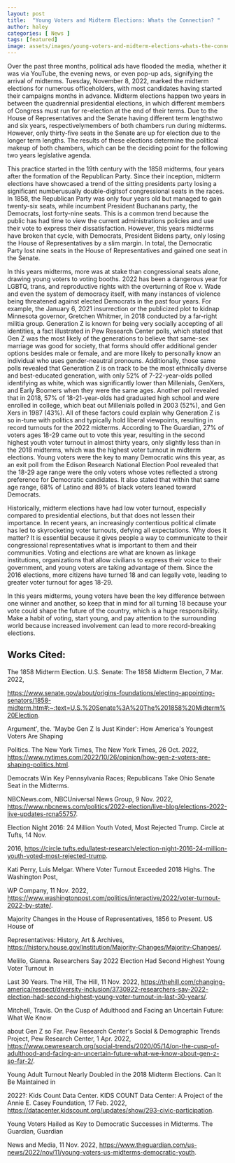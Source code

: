 ```yaml
---
layout: post
title:  "Young Voters and Midterm Elections: Whats the Connection? "
author: haley
categories: [ News ]
tags: [featured]
image: assets/images/young-voters-and-midterm-elections-whats-the-connection-.png
---
```


Over the past three months, political ads have flooded the media, whether it was via YouTube, the evening news, or even pop-up ads, signifying the arrival of midterms. Tuesday, November 8, 2022, marked the midterm elections for numerous officeholders, with most candidates having started their campaigns months in advance. Midterm elections happen two years in between the quadrennial presidential elections, in which different members of Congress must run for re-election at the end of their terms. Due to the House of Representatives and the Senate having different term lengthstwo and six years, respectivelymembers of both chambers run during midterms. However, only thirty-five seats in the Senate are up for election due to the longer term lengths. The results of these elections determine the political makeup of both chambers, which can be the deciding point for the following two years legislative agenda.  

This practice started in the 19th century with the 1858 midterms, four years after the formation of the Republican Party. Since their inception, midterm elections have showcased a trend of the sitting presidents party losing a significant numberusually double-digitsof congressional seats in the races. In 1858, the Republican Party was only four years old but managed to gain twenty-six seats, while incumbent President Buchanans party, the Democrats, lost forty-nine seats. This is a common trend because the public has had time to view the current administrations policies and use their vote to express their dissatisfaction. However, this years midterms have broken that cycle, with Democrats, President Bidens party, only losing the House of Representatives by a slim margin. In total, the Democratic Party lost nine seats in the House of Representatives and gained one seat in the Senate.  

In this years midterms, more was at stake than congressional seats alone, drawing young voters to voting booths. 2022 has been a dangerous year for LGBTQ, trans, and reproductive rights with the overturning of Roe v. Wade and even the system of democracy itself, with many instances of violence being threatened against elected Democrats in the past four years. For example, the January 6, 2021 insurrection or the publicized plot to kidnap Minnesota governor, Gretchen Whitmer, in 2018 conducted by a far-right militia group. Generation Z is known for being very socially accepting of all identities, a fact illustrated in Pew Research Center polls, which stated that Gen Z was the most likely of the generations to believe that same-sex marriage was good for society, that forms should offer additional gender options besides male or female, and are more likely to personally know an individual who uses gender-neautral pronouns. Additionally, those same polls revealed that Generation Z is on track to be the most ethnically diverse and best-educated generation, with only 52% of 7-22-year-olds polled identifying as white, which was significantly lower than Millenials, GenXers, and Early Boomers when they were the same ages. Another poll revealed that in 2018, 57% of 18-21-year-olds had graduated high school and were enrolled in college, which beat out Millenials polled in 2003 (52%), and Gen Xers in 1987 (43%). All of these factors could explain why Generation Z is so in-tune with politics and typically hold liberal viewpoints, resulting in record turnouts for the 2022 midterms. According to The Guardian, 27% of voters ages 18-29 came out to vote this year, resulting in the second highest youth voter turnout in almost thirty years, only slightly less than in the 2018 midterms, which was the highest voter turnout in midterm elections. Young voters were the key to many Democratic wins this year, as an exit poll from the Edison Research National Election Pool revealed that the 18-29 age range were the only voters whose votes reflected a strong preference for Democratic candidates. It also stated that within that same age range, 68% of Latino and 89% of black voters leaned toward Democrats.

Historically, midterm elections have had low voter turnout, especially compared to presidential elections, but that does not lessen their importance. In recent years, an increasingly contentious political climate has led to skyrocketing voter turnouts, defying all expectations. Why does it matter? It is essential because it gives people a way to communicate to their congressional representatives what is important to them and their communities. Voting and elections are what are known as linkage institutions, organizations that allow civilians to express their voice to their government, and young voters are taking advantage of them. Since the 2016 elections, more citizens have turned 18 and can legally vote, leading to greater voter turnout for ages 18-29.  

In this years midterms, young voters have been the key difference between one winner and another, so keep that in mind for all turning 18 because your vote could shape the future of the country, which is a huge responsibility. Make a habit of voting, start young, and pay attention to the surrounding world because increased involvement can lead to more record-breaking elections. 

## Works Cited:

The 1858 Midterm Election. U.S. Senate: The 1858 Midterm Election, 7 Mar. 2022, 

https://www.senate.gov/about/origins-foundations/electing-appointing-senators/1858-midterm.htm#:~:text=U.S.%20Senate%3A%20The%201858%20Midterm%20Election. 

Argument', the. 'Maybe Gen Z Is Just Kinder': How America's Youngest Voters Are Shaping 

Politics. The New York Times, The New York Times, 26 Oct. 2022, https://www.nytimes.com/2022/10/26/opinion/how-gen-z-voters-are-shaping-politics.html. 

Democrats Win Key Pennsylvania Races; Republicans Take Ohio Senate Seat in the Midterms. 

NBCNews.com, NBCUniversal News Group, 9 Nov. 2022, https://www.nbcnews.com/politics/2022-election/live-blog/elections-2022-live-updates-rcna55757. 

Election Night 2016: 24 Million Youth Voted, Most Rejected Trump. Circle at Tufts, 14 Nov. 

2016, https://circle.tufts.edu/latest-research/election-night-2016-24-million-youth-voted-most-rejected-trump. 

Kati Perry, Luis Melgar. Where Voter Turnout Exceeded 2018 Highs. The Washington Post, 

WP Company, 11 Nov. 2022, https://www.washingtonpost.com/politics/interactive/2022/voter-turnout-2022-by-state/. 

Majority Changes in the House of Representatives, 1856 to Present. US House of 

Representatives: History, Art & Archives, https://history.house.gov/Institution/Majority-Changes/Majority-Changes/. 

Melillo, Gianna. Researchers Say 2022 Election Had Second Highest Young Voter Turnout in 

Last 30 Years. The Hill, The Hill, 11 Nov. 2022, https://thehill.com/changing-america/respect/diversity-inclusion/3730922-researchers-say-2022-election-had-second-highest-young-voter-turnout-in-last-30-years/. 

Mitchell, Travis. On the Cusp of Adulthood and Facing an Uncertain Future: What We Know 

about Gen Z so Far. Pew Research Center's Social & Demographic Trends Project, Pew Research Center, 1 Apr. 2022, https://www.pewresearch.org/social-trends/2020/05/14/on-the-cusp-of-adulthood-and-facing-an-uncertain-future-what-we-know-about-gen-z-so-far-2/. 

Young Adult Turnout Nearly Doubled in the 2018 Midterm Elections. Can It Be Maintained in 

2022?: Kids Count Data Center. KIDS COUNT Data Center: A Project of the Annie E. Casey Foundation, 17 Feb. 2022, https://datacenter.kidscount.org/updates/show/293-civic-participation. 

Young Voters Hailed as Key to Democratic Successes in Midterms. The Guardian, Guardian 

News and Media, 11 Nov. 2022, https://www.theguardian.com/us-news/2022/nov/11/young-voters-us-midterms-democratic-youth. 


